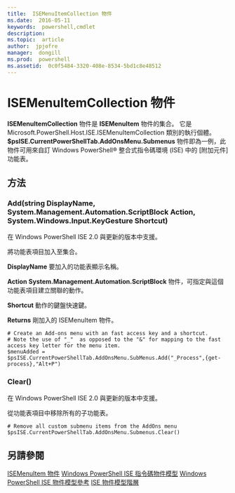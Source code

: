 ```yaml
---
title:  ISEMenuItemCollection 物件
ms.date:  2016-05-11
keywords:  powershell,cmdlet
description:  
ms.topic:  article
author:  jpjofre
manager:  dongill
ms.prod:  powershell
ms.assetid:  0c0f5484-3320-408e-8534-5bd1c8e48512
---
```


# ISEMenuItemCollection 物件
  **ISEMenuItemCollection** 物件是 **ISEMenuItem** 物件的集合。 它是 Microsoft.PowerShell.Host.ISE.ISEMenuItemCollection 類別的執行個體。 **$psISE.CurrentPowerShellTab.AddOnsMenu.Submenus** 物件即為一例，此物件可用來自訂 Windows PowerShell® 整合式指令碼環境 (ISE) 中的 [附加元件] 功能表。

## 方法

### Add(string DisplayName, System.Management.Automation.ScriptBlock Action, System.Windows.Input.KeyGesture Shortcut)
  在 Windows PowerShell ISE 2.0 與更新的版本中支援。 

 將功能表項目加入至集合。

 **DisplayName**
 要加入的功能表顯示名稱。

 **Action**
 **System.Management.Automation.ScriptBlock** 物件，可指定與這個功能表項目建立關聯的動作。

 **Shortcut**
 動作的鍵盤快速鍵。

 **Returns**
 剛加入的 ISEMenuItem 物件。

```
# Create an Add-ons menu with an fast access key and a shortcut.
# Note the use of "_"  as opposed to the "&" for mapping to the fast access key letter for the menu item.
$menuAdded = $psISE.CurrentPowerShellTab.AddOnsMenu.SubMenus.Add("_Process",{get-process},"Alt+P")
```

### Clear()
  在 Windows PowerShell ISE 2.0 與更新的版本中支援。 

 從功能表項目中移除所有的子功能表。

```
# Remove all custom submenu items from the AddOns menu
$psISE.CurrentPowerShellTab.AddOnsMenu.Submenus.Clear()

```

## 另請參閱
 [ISEMenuItem 物件](The-ISEMenuItem-Object.md) 
 [Windows PowerShell ISE 指令碼物件模型](The-Windows-PowerShell-ISE-Scripting-Object-Model.md) 
 [Windows PowerShell ISE 物件模型參考](Windows-PowerShell-ISE-Object-Model-Reference.md) 
 [ISE 物件模型階層](The-ISE-Object-Model-Hierarchy.md)

  


<!--HONumber=May16_HO2-->


